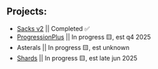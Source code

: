 ## Projects:
- [Sacks v2](https://github.com/qkafae/sacks) || Completed ✅
- [ProgressionPlus](https://github.com/qkafae/progression-plus) || In progress 🟨, est q4 2025
- Asterals || In progress 🟨, est unknown
- [Shards](https://github.com/qkafae/shards) || In progress 🟨, est late jun 2025
